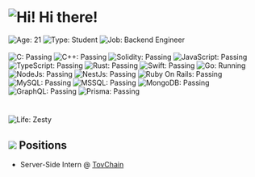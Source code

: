 # ![Hi!](https://i.imgur.com/Cq7IBUT.png) Hi there!

![Age: 21](https://img.shields.io/badge/age-21-green?style=for-the-badge)
![Type: Student](https://img.shields.io/badge/type-Student-yellow?style=for-the-badge)
![Job: Backend Engineer](https://img.shields.io/badge/work-backend%20engineer-orange?style=for-the-badge)  
<br />
![C: Passing](https://img.shields.io/badge/C-passing-blueviolet?style=for-the-badge)
![C++: Passing](https://img.shields.io/badge/C++-passing-violet?style=for-the-badge)
![Solidity: Passing](https://img.shields.io/badge/Solidity-passing-black?style=for-the-badge)
![JavaScript: Passing](https://img.shields.io/badge/JavaScript-passing-yellow?style=for-the-badge)
![TypeScript: Passing](https://img.shields.io/badge/Typescript-passing-blue?style=for-the-badge)
![Rust: Passing](https://img.shields.io/badge/Rust-passing-critical?style=for-the-badge)
![Swift: Passing](https://img.shields.io/badge/Swift-passing-orange?style=for-the-badge)
![Go: Running](https://img.shields.io/badge/Go-running-lightgray?style=for-the-badge)
<br />
![NodeJs: Passing](https://img.shields.io/badge/NodeJs-passing-green?style=for-the-badge)
![NestJs: Passing](https://img.shields.io/badge/NestJs-passing-red?style=for-the-badge)
![Ruby On Rails: Passing](https://img.shields.io/badge/RubyOnRails-passing-brown?style=for-the-badge)
<br />
![MySQL: Passing](https://img.shields.io/badge/Mysql-passing-9cf?style=for-the-badge)
![MSSQL: Passing](https://img.shields.io/badge/MSSQL-passing-informational?style=for-the-badge)
![MongoDB: Passing](https://img.shields.io/badge/MongoDB-passing-success?style=for-the-badge)
![GraphQL: Passing](https://img.shields.io/badge/GraphQL-passing-ff69b4?style=for-the-badge)
![Prisma: Passing](https://img.shields.io/badge/Prisma-passing-lightgrey?style=for-the-badge)
#
![Life: Zesty](https://img.shields.io/badge/Life-Zesty-red?style=for-the-badge)

## ![](https://i.imgur.com/16b6BnZ.png) Positions

- Server-Side Intern @ [TovChain](https://tovchain.io/)
